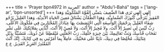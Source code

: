 +++
title = 'Prayer bpn4972 in العربية'
author = "Abdu'l-Bahá"
tags = ['lang-ar', 'bpn-unsorted']
+++
إِلهِي إِلهِي تَرَى هَذا الضَّعِيفَ يتَمنَّى القُوَّةَ المَلَكُوتِيَّةِ وَهذا الفَقِيرَ يَتَرَجَّى كُنُوزَكَ السَّماوِيَّةِ، وَهذا الظَّمْآنَ يَشْتَاقُ مَعِينَ الحَياةِ الأَبَدِيَّةِ، وَهذا العَلِيلَ يَرْجُو شِفَاءَ الغَلِيلَ بِرَحْمَتِكَ الوَاسِعَةِ الَّتِي اخْتَصَصْتَ بِهَا عِبَادَكَ المُخْتَارينَ فِي مَلَكُوتِكَ الأَعْلَى، رَبِّ لَيْسَ لِي نَصِيرٌ إلاَّ أَنْتَ، ولا مُجِيرٌ إلاَّ أَنْتَ، وَلا مُعِينٌ إلاَّ أَنْتَ، أَيِّدْنِي بِمَلائِكَتِكَ عَلَى نَشْرِ نَفَحَاتِ قُدْسِكَ وَبَثِّ تَعَالِيمِكَ بَيْنَ خِيرَةِ خَلْقِكَ، رَبِّ اجْعَلْنِي مُنْقَطِعًا عَنْ دُونِكَ، مُتَشَبِّثًا بِذَيْلِ عِنَايَتِكَ، مُخْلِصًا فِي دِينِكَ، ثابِتًا عَلَى مَحَبَّتِكَ، عامِلاً بِما أَمَرْتَنِي بِهِ فِي كِتَابِكَ. إِنَّكَ أَنْتَ المُقْتَدِرُ العَزِيزُ القَدِيرُ.  ع ع
